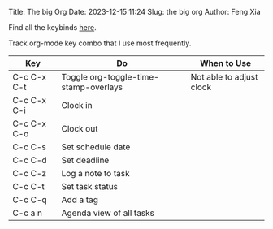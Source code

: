 Title: The big Org
Date: 2023-12-15 11:24
Slug: the big org
Author: Feng Xia

Find all the keybinds [here](https://orgmode.org/worg/orgcard.html).

Track org-mode key combo that I use most frequently.

| Key         | Do                                    | When to Use              |
|-------------|---------------------------------------|--------------------------|
| C-c C-x C-t | Toggle org-toggle-time-stamp-overlays | Not able to adjust clock |
| C-c C-x C-i | Clock in                              |                          |
| C-c C-x C-o | Clock out                             |                          |
| C-c C-s     | Set schedule date                     |                          |
| C-c C-d     | Set deadline                          |                          |
| C-c C-z     | Log a note to task                    |                          |
| C-c C-t     | Set task status                       |                          |
| C-c C-q     | Add a tag                             |                          |
| C-c a n     | Agenda view of all tasks              |                          |
